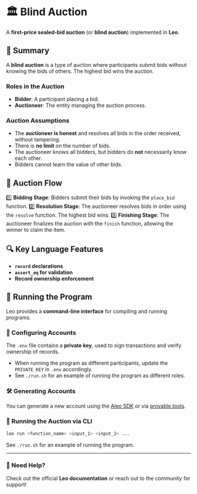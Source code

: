 # 🏛️ Blind Auction

A **first-price sealed-bid auction** (or **blind auction**) implemented in **Leo**.

## 📌 Summary

A **blind auction** is a type of auction where participants submit bids without knowing the bids of others. The highest bid wins the auction.

### **Roles in the Auction**
- **Bidder**: A participant placing a bid.
- **Auctioneer**: The entity managing the auction process.

### **Auction Assumptions**
- The **auctioneer is honest** and resolves all bids in the order received, without tampering.
- There is **no limit** on the number of bids.
- The auctioneer knows all bidders, but bidders do **not** necessarily know each other.
- Bidders cannot learn the value of other bids.

## 📜 Auction Flow

1️⃣ **Bidding Stage**: Bidders submit their bids by invoking the `place_bid` function.
2️⃣ **Resolution Stage**: The auctioneer resolves bids in order using the `resolve` function. The highest bid wins.
3️⃣ **Finishing Stage**: The auctioneer finalizes the auction with the `finish` function, allowing the winner to claim the item.

## 🔍 Key Language Features
- **`record` declarations**
- **`assert_eq` for validation**
- **Record ownership enforcement**

## 🚀 Running the Program

Leo provides a **command-line interface** for compiling and running programs.

### **🔧 Configuring Accounts**
The `.env` file contains a **private key**, used to sign transactions and verify ownership of records.
- When running the program as different participants, update the `PRIVATE_KEY` in `.env` accordingly.
- See `./run.sh` for an example of running the program as different roles.

### **🛠️ Generating Accounts**
You can generate a new account using the [Aleo SDK](https://github.com/ProvableHQ/leo/tree/mainnet) or via [provable.tools](https://provable.tools).

### **📝 Running the Auction via CLI**
```bash
leo run <function_name> <input_1> <input_2> ...
```
See `./run.sh` for an example of running the program.

---

### 📢 Need Help?
Check out the official **Leo documentation** or reach out to the community for support!

